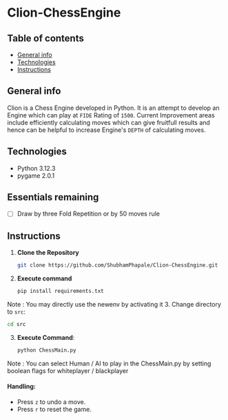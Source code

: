 # Clion-ChessEngine

## Table of contents
* [General info](#general-info)
* [Technologies](#technologies)
* [Instructions](#instructions)


## General info
Clion is a Chess Engine developed in Python. It is an attempt to develop an Engine which can play at `FIDE` Rating of `1500`. Current Improvement areas include efficiently calculating moves which can give fruitfull results and hence can be helpful to increase Engine's `DEPTH` of calculating moves.

## Technologies
* Python 3.12.3
* pygame 2.0.1

## Essentials remaining
- [ ] Draw by three Fold Repetition or by 50 moves rule

## Instructions
1. **Clone the Repository**
   ```bash
   git clone https://github.com/ShubhamPhapale/Clion-ChessEngine.git
   ```
2. **Execute command** 
   ```bash
   pip install requirements.txt
   ```
Note : You may directly use the newenv by activating it
3. Change directory to `src`:
   ```bash
   cd src
   ```
3. **Execute Command**:
   ```bash
   python ChessMain.py
   ```
Note : You can select Human / AI to play in the ChessMain.py by setting boolean flags for whiteplayer / blackplayer

#### Handling:
* Press `z` to undo a move.
* Press `r` to reset the game.
